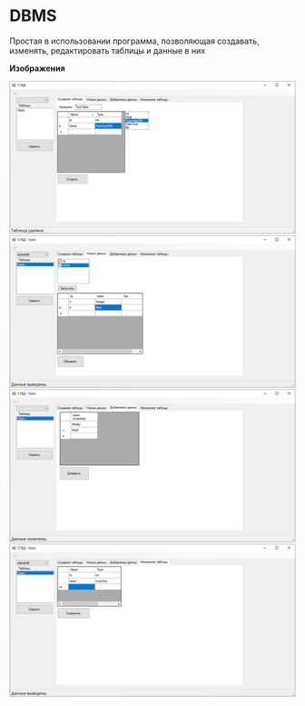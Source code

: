 # DBMS
Простая в использовании программа, позволяющая создавать, изменять, редактировать таблицы и данные в них

**Изображения**

![Создание таблицы](https://github.com/Saitama22/DBMS/blob/main/images/Create.png)
![Чтение/изменение данных](https://github.com/Saitama22/DBMS/blob/main/images/Read.png)
![Добавление данных](https://github.com/Saitama22/DBMS/blob/main/images/Add.png)
![Редактирование таблицы](https://github.com/Saitama22/DBMS/blob/main/images/Redact.png)
